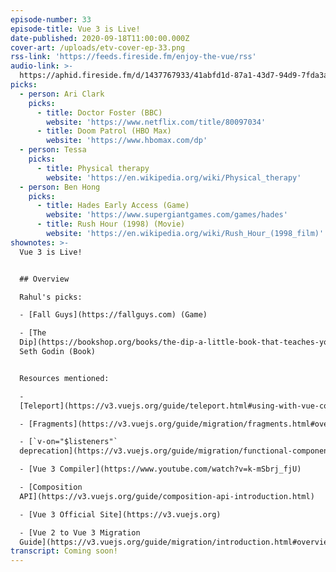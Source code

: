 ```yaml
---
episode-number: 33
episode-title: Vue 3 is Live!
date-published: 2020-09-18T11:00:00.000Z
cover-art: /uploads/etv-cover-ep-33.png
rss-link: 'https://feeds.fireside.fm/enjoy-the-vue/rss'
audio-link: >-
  https://aphid.fireside.fm/d/1437767933/41abfd1d-87a1-43d7-94d9-7fda3a5120e1/4fd78261-313b-4f27-9614-f0c3887aac02.mp3
picks:
  - person: Ari Clark
    picks:
      - title: Doctor Foster (BBC)
        website: 'https://www.netflix.com/title/80097034'
      - title: Doom Patrol (HBO Max)
        website: 'https://www.hbomax.com/dp'
  - person: Tessa
    picks:
      - title: Physical therapy
        website: 'https://en.wikipedia.org/wiki/Physical_therapy'
  - person: Ben Hong
    picks:
      - title: Hades Early Access (Game)
        website: 'https://www.supergiantgames.com/games/hades'
      - title: Rush Hour (1998) (Movie)
        website: 'https://en.wikipedia.org/wiki/Rush_Hour_(1998_film)'
shownotes: >-
  Vue 3 is Live!


  ## Overview

  Rahul's picks:

  - [Fall Guys](https://fallguys.com) (Game)

  - [The
  Dip](https://bookshop.org/books/the-dip-a-little-book-that-teaches-you-when-to-quit-and-when-to-stick),
  Seth Godin (Book)


  Resources mentioned:

  -
  [Teleport](https://v3.vuejs.org/guide/teleport.html#using-with-vue-components)

  - [Fragments](https://v3.vuejs.org/guide/migration/fragments.html#overview)

  - [`v-on="$listeners"`
  deprecation](https://v3.vuejs.org/guide/migration/functional-components.html#components-created-by-functions)

  - [Vue 3 Compiler](https://www.youtube.com/watch?v=k-mSbrj_fjU)

  - [Composition
  API](https://v3.vuejs.org/guide/composition-api-introduction.html)

  - [Vue 3 Official Site](https://v3.vuejs.org)

  - [Vue 2 to Vue 3 Migration
  Guide](https://v3.vuejs.org/guide/migration/introduction.html#overview)
transcript: Coming soon!
---
```

